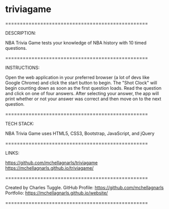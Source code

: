 # triviagame
=================================================

DESCRIPTION:

NBA Trivia Game tests your knowledge of NBA history with 10 timed questions. 

=================================================

INSTRUCTIONS:

Open the web application in your preferred browser (a lot of devs like Google Chrome) and click the start button to begin. The "Shot Clock" will begin counting down as soon as the first question loads. Read the question and click on one of four answers. After selecting your answer, the app will print whether or not your answer was correct and then move on to the next question. 

=================================================

TECH STACK:

NBA Trivia Game uses HTML5, CSS3, Bootstrap, JavaScript, and jQuery

=================================================

LINKS:

https://github.com/mchellagnarls/triviagame
https://mchellagnarls.github.io/triviagame/

=================================================

Created by Charles Tuggle. 
GitHub Profile: https://github.com/mchellagnarls
Portfolio: https://mchellagnarls.github.io/website/

=================================================
